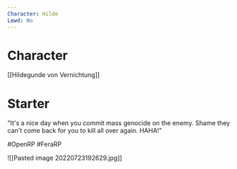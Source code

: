 ```yaml
---
Character: Hilde 
Lewd: No
---
```

# Character
[[Hildegunde von Vernichtung]]

# Starter
"It's a nice day when you commit mass genocide on the enemy. Shame they can't come back for you to kill all over again. HAHA!"

#OpenRP #FeraRP 

![[Pasted image 20220723192629.jpg]]
